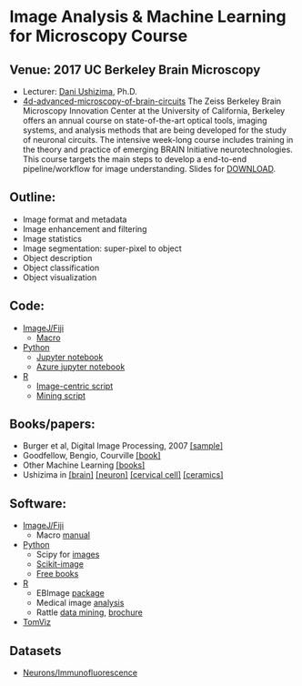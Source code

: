 # Image Analysis & Machine Learning for Microscopy Course
## Venue: 2017 UC Berkeley Brain Microscopy
- Lecturer: [Dani Ushizima](http://vis.lbl.gov/~daniela), Ph.D.
- [4d-advanced-microscopy-of-brain-circuits](http://neuroscience.berkeley.edu/courses/brainmic-course-4d-advanced-microscopy-of-brain-circuits/)
The Zeiss Berkeley Brain Microscopy Innovation Center at the University of California, Berkeley offers an annual course on state-of-the-art optical tools, imaging systems, and analysis methods that are being developed for the study of neuronal circuits. The intensive week-long course includes training in the theory and practice of emerging BRAIN Initiative neurotechnologies. This course targets the main steps to develop a end-to-end pipeline/workflow for image understanding. Slides for [DOWNLOAD](http://vis.lbl.gov/~daniela).

## Outline:
- Image format and metadata
- Image enhancement and filtering
- Image statistics
- Image segmentation: super-pixel to object
- Object description
- Object classification
- Object visualization

## Code:
- [ImageJ/Fiji](https://fiji.sc/)
    - [Macro]()
- [Python](https://www.continuum.io/downloads)
    - [Jupyter notebook]()
    - [Azure jupyter notebook](https://notebooks.azure.com/n/R5nUKZBSgU0/notebooks/ZeissMicroscopyCenter2017_DaniUshizima_lecture.ipynb)
- [R](http://cran.r-project.org/)
    - [Image-centric script]()
    - [Mining script]()    

## Books/papers:
- Burger et al, Digital Image Processing, 2007 [[sample]](https://imagingbook.files.wordpress.com/2013/06/burgerburgeen20071104_ijreference_letter.pdf)
- Goodfellow, Bengio, Courville [[book]](https://github.com/HFTrader/DeepLearningBook)
- Other Machine Learning [[books]](http://www.datasciencecentral.com/profiles/blogs/10-free-machine-learning-books)
- Ushizima in [[brain]](http://www.cv-foundation.org//openaccess/content_cvpr_2016_workshops/w15/papers/Alegro_Multimodal_Whole_Brain_CVPR_2016_paper.pdf) [[neuron]](http://www.sciencedirect.com/science/journal/01650270/282) [[cervical cell]](https://www.ncbi.nlm.nih.gov/pubmed/26800556) [[ceramics]](https://www.researchgate.net/profile/Robert_Ritchie/publication/308042053_IDEAL_Images_Across_Domains_Experiments_Algorithms_and_Learning/links/57da247a08ae601b39b16ac5/IDEAL-Images-Across-Domains-Experiments-Algorithms-and-Learning.pdf?origin=publication_detail)

## Software:
- [ImageJ/Fiji](https://fiji.sc/)
    - Macro [manual](https://imagej.nih.gov/ij/docs/macro_reference_guide.pdf)
- [Python](https://www.continuum.io/downloads)
    - Scipy for [images](http://www.scipy-lectures.org/advanced/image_processing/index.html)
    - [Scikit-image](http://scikit-image.org/)
    - [Free books](http://pythonbooks.revolunet.com/)
- [R](http://cran.r-project.org/)
    - EBImage [package](http://www.bioconductor.org/packages/release/bioc/html/EBImage.html)
    - Medical image [analysis](https://cran.r-project.org/web/views/MedicalImaging.html)
    - Rattle [data mining](http://rattle.togaware.com/), [brochure](http://rattle.togaware.com/RattleBrochure.pdf)  
- [TomViz](http://www.tomviz.org/)

## Datasets
- [Neurons/Immunofluorescence](https://drive.google.com/open?id=0B_TLOw35QkMcd0ktSDdXSmhwS2s)
